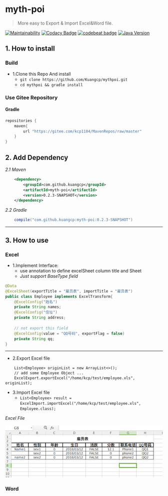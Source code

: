 # myth-poi
> More easy to Export & Import Excel&Word file.

[![Maintainability](https://api.codeclimate.com/v1/badges/f780223b0a257f652c4c/maintainability)](https://codeclimate.com/github/Kuangcp/mythpoi/maintainability)
[![Codacy Badge](https://api.codacy.com/project/badge/Grade/5ffa0f4b455e4eba8fe66464792ccd7b)](https://www.codacy.com/app/Kuangcp/mythpoi?utm_source=github.com&amp;utm_medium=referral&amp;utm_content=Kuangcp/mythpoi&amp;utm_campaign=Badge_Grade)
[![codebeat badge](https://codebeat.co/badges/ab5fad57-0c61-49f6-a5ec-eb975b9d5c66)](https://codebeat.co/projects/github-com-kuangcp-mythpoi-master)
[![Java Version](https://img.shields.io/badge/Java-JRE%208-red.svg)](https://www.java.com/download/)

## 1. How to install
### Build
- 1.Clone this Repo And install 
    - `git clone https://github.com/Kuangcp/mythpoi.git`
    - `cd mythpoi && gradle install`

### Use Gitee Repository
#### Gradle 
```groovy
repositories {
    maven{
        url "https://gitee.com/kcp1104/MavenRepos/raw/master"
    }
} 
```
## 2. Add Dependency

_2.1 Maven_
```xml
    <dependency>
        <groupId>com.github.kuangcp</groupId>
        <artifactId>myth-poi</artifactId>
        <version>0.2.3-SNAPSHOT</version>
    </dependency>
```
_2.2 Gradle_
```groovy
    compile("com.github.kuangcp:myth-poi:0.2.3-SNAPSHOT")
```

********************
## 3. How to use
### Excel 
- 1.Implement Interface:
    - use annotation to define excelSheet column title and Sheet 
    - *Just support BaseType field*

```java
@Data
@ExcelSheet(exportTitle = "雇员表", importTitle = "雇员表")
public class Employee implements ExcelTransform{
    @ExcelConfig("姓名")
    private String names;
    @ExcelConfig("住址")
    private String address;
    
    // not export this field
    @ExcelConfig(value = "QQ号码", exportFlag = false)
    private String qq;
}
```

**********
- 2.Export Excel file  
```
	List<Employee> originList = new ArrayList<>();
	// add some Employee Object ...
    ExcelExport.exportExcel("/home/kcp/test/employee.xls", originList);
```

- 3.Import Excel file
    - `List<Employee> result = ExcelImport.importExcel("/home/kcp/test/employee.xls", Employee.class);`
    

_Excel File_

![excel.png](https://raw.githubusercontent.com/Kuangcp/ImageRepos/master/Image/mythpoi/excel.png)

### Word
